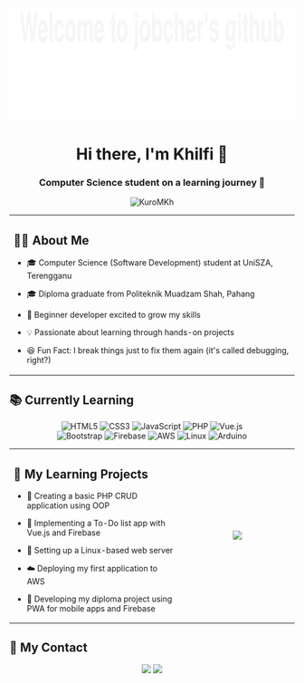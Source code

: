<div align="center">
  <img width="100%" height="200" src="https://raw.githubusercontent.com/BEPb/BEPb/main/assets/Bottom_up.svg" alt="Github Contribution Snake Animation">
</div>

<h1 align="center">Hi there, I'm Khilfi 👋</h1>
<h3 align="center">Computer Science student on a learning journey 🚀</h3>

<p align="center">
  <img src="https://komarev.com/ghpvc/?username=KuroMKh&label=Profile%20views&color=0e75b6&style=flat" alt="KuroMKh" />
</p>

<table>
<tr>
  <td width="50%">
    
## 👨‍💻 About Me
- 🎓 Computer Science (Software Development) student at UniSZA, Terengganu
- 🎓 Diploma graduate from Politeknik Muadzam Shah, Pahang
- 🌱 Beginner developer excited to grow my skills
- 💡 Passionate about learning through hands-on projects
- 😆 Fun Fact: I break things just to fix them again (it's called debugging, right?)
    
  </td>
</tr>
</table>

## 📚 Currently Learning

<div align="center">
  <img src="https://img.shields.io/badge/HTML5-E34F26?style=for-the-badge&logo=html5&logoColor=white" alt="HTML5" />
  <img src="https://img.shields.io/badge/CSS3-1572B6?style=for-the-badge&logo=css3&logoColor=white" alt="CSS3" />
  <img src="https://img.shields.io/badge/JavaScript-F7DF1E?style=for-the-badge&logo=javascript&logoColor=black" alt="JavaScript" />
  <img src="https://img.shields.io/badge/PHP-777BB4?style=for-the-badge&logo=php&logoColor=white" alt="PHP" />
  <img src="https://img.shields.io/badge/Vue.js-4FC08D?style=for-the-badge&logo=vue.js&logoColor=white" alt="Vue.js" />
  <br>
  <img src="https://img.shields.io/badge/Bootstrap-7952B3?style=for-the-badge&logo=bootstrap&logoColor=white" alt="Bootstrap" />
  <img src="https://img.shields.io/badge/Firebase-FFCA28?style=for-the-badge&logo=firebase&logoColor=black" alt="Firebase" />
  <img src="https://img.shields.io/badge/AWS-232F3E?style=for-the-badge&logo=amazon-aws&logoColor=white" alt="AWS" />
  <img src="https://img.shields.io/badge/Linux-FCC624?style=for-the-badge&logo=linux&logoColor=black" alt="Linux" />
  <img src="https://img.shields.io/badge/Arduino-00979D?style=for-the-badge&logo=arduino&logoColor=white" alt="Arduino" />
</div>

<table>
<tr>
  <td width="60%">
    
## 🚀 My Learning Projects
- 📝 Creating a basic PHP CRUD application using OOP
- 🔄 Implementing a To-Do list app with Vue.js and Firebase
- 🐧 Setting up a Linux-based web server
- ☁️ Deploying my first application to AWS
- 🤖 Developing my diploma project using PWA for mobile apps and Firebase
    
  </td>
  <td width="40%">
    <div align="center">
      <img src="https://github-readme-activity-graph.vercel.app/graph?username=KuroMKh&theme=react-dark&hide_border=true" width="100%">
    </div>
  </td>
</tr>
</table>

## 📲 My Contact

<div align="center">
  <a href="https://www.linkedin.com/in/muhammad-khilfi-/"><img src="https://img.shields.io/badge/LinkedIn-0077B5?style=for-the-badge&logo=linkedin&logoColor=white"/></a>
  <a href="muhdkhilfi36@gmail.com"><img src="https://img.shields.io/badge/Email-D14836?style=for-the-badge&logo=gmail&logoColor=white"/></a>
</div>

